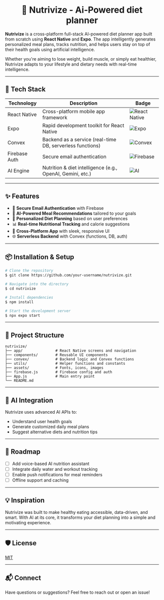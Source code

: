 <h1 align="center"> 🥗 Nutrivize - Ai-Powered diet planner </h1>

**Nutrivize** is a cross-platform full-stack AI-powered diet planner app built from scratch using **React Native** and **Expo**. The app intelligently generates personalized meal plans, tracks nutrition, and helps users stay on top of their health goals using artificial intelligence.

Whether you're aiming to lose weight, build muscle, or simply eat healthier, Nutrivize adapts to your lifestyle and dietary needs with real-time intelligence.

---

## 🚀 Tech Stack

| Technology    | Description                                                | Badge                                                                                                               |
| ------------- | ---------------------------------------------------------- | ------------------------------------------------------------------------------------------------------------------- |
| React Native  | Cross-platform mobile app framework                        | ![React Native](https://img.shields.io/badge/React_Native-20232A?style=for-the-badge\&logo=react\&logoColor=61DAFB) |
| Expo          | Rapid development toolkit for React Native                 | ![Expo](https://img.shields.io/badge/Expo-000000?style=for-the-badge\&logo=expo\&logoColor=white)                   |
| Convex        | Backend as a service (real-time DB, serverless functions)  | ![Convex](https://img.shields.io/badge/Convex-5A31F4?style=for-the-badge\&logo=Convex\&logoColor=white)             |
| Firebase Auth | Secure email authentication                                | ![Firebase](https://img.shields.io/badge/Firebase_Auth-FFCA28?style=for-the-badge\&logo=firebase\&logoColor=white)  |
| AI Engine     | Nutrition & diet intelligence (e.g., OpenAI, Gemini, etc.) | ![AI](https://img.shields.io/badge/AI_Intelligence-8B5CF6?style=for-the-badge\&logo=OpenAI\&logoColor=white)        |

---

## ✨ Features

* 🔐 **Secure Email Authentication** with Firebase
* 🧠 **AI-Powered Meal Recommendations** tailored to your goals
* 🥦 **Personalized Diet Planning** based on user preferences
* 📊 **Real-time Nutritional Tracking** and calorie suggestions
* 📱 **Cross-Platform App** with sleek, responsive UI
* 🌐 **Serverless Backend** with Convex (functions, DB, auth)

---

## 📦 Installation & Setup

```bash
# Clone the repository
$ git clone https://github.com/your-username/nutrivize.git

# Navigate into the directory
$ cd nutrivize

# Install dependencies
$ npm install

# Start the development server
$ npx expo start
```

---

## 📁 Project Structure

```
nutrivize/
├── app/               # React Native screens and navigation
├── components/        # Reusable UI components
├── convex/            # Backend logic and Convex functions
├── utils/             # Helper functions and constants
├── assets/            # Fonts, icons, images
├── firebase.js        # Firebase config and auth
├── App.js             # Main entry point
└── README.md
```

---

## 🤖 AI Integration

Nutrivize uses advanced AI APIs to:

* Understand user health goals
* Generate customized daily meal plans
* Suggest alternative diets and nutrition tips

---

## 📌 Roadmap

* [ ] Add voice-based AI nutrition assistant
* [ ] Integrate daily water and workout tracking
* [ ] Enable push notifications for meal reminders
* [ ] Offline support and caching

---

## 💡 Inspiration

Nutrivize was built to make healthy eating accessible, data-driven, and smart. With AI at its core, it transforms your diet planning into a simple and motivating experience.

---

## 🛡️ License

[MIT](LICENSE)

---

## 📬 Connect

Have questions or suggestions?
Feel free to reach out or open an issue!
